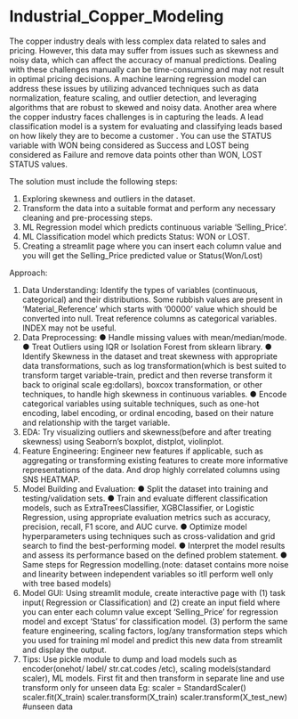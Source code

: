 # Industrial_Copper_Modeling

The copper industry deals with less complex data related to sales and pricing. However, this data may suffer from issues such as skewness and noisy data, which can affect the accuracy of manual predictions. Dealing with these challenges manually can be time-consuming and may not result in optimal pricing decisions. A machine learning regression model can address these issues by utilizing advanced techniques such as data normalization, feature scaling, and outlier detection, and leveraging algorithms that are robust to skewed and noisy data. 
Another area where the copper industry faces challenges is in capturing the leads. A lead classification model is a system for evaluating and classifying leads based on how likely they are to become a customer . You can use the STATUS variable with WON being considered as Success and LOST being considered as Failure and remove data points other than WON, LOST STATUS values.


The solution must include the following steps:
1)	Exploring skewness and outliers in the dataset.
2)	Transform the data into a suitable format and perform any necessary cleaning and pre-processing steps.
3)	ML Regression model which predicts continuous variable ‘Selling_Price’.
4)	ML Classification model which predicts Status: WON or LOST.
5)	Creating a streamlit page where you can insert each column value and you will get the Selling_Price predicted value or Status(Won/Lost)

Approach: 
1)	Data Understanding: Identify the types of variables (continuous, categorical) and their distributions. Some rubbish values are present in ‘Material_Reference’ which starts with ‘00000’ value which should be converted into null. Treat reference columns as categorical variables. INDEX may not be useful.
2)	Data Preprocessing: 
●	Handle missing values with mean/median/mode.
●	Treat Outliers using IQR or Isolation Forest from sklearn library.
●	Identify Skewness in the dataset and treat skewness with appropriate data transformations, such as log transformation(which is best suited to transform target variable-train, predict and then reverse transform it back to original scale eg:dollars), boxcox transformation, or other techniques, to handle high skewness in continuous variables.
●	Encode categorical variables using suitable techniques, such as one-hot encoding, label encoding, or ordinal encoding, based on their nature and relationship with the target variable.
3)	EDA: Try visualizing outliers and skewness(before and after treating skewness) using Seaborn’s boxplot, distplot, violinplot.
4)	Feature Engineering: Engineer new features if applicable, such as aggregating or transforming existing features to create more informative representations of the data. And drop highly correlated columns using SNS HEATMAP.
5)	Model Building and Evaluation:
●	Split the dataset into training and testing/validation sets. 
●	Train and evaluate different classification models, such as ExtraTreesClassifier, XGBClassifier, or Logistic Regression, using appropriate evaluation metrics such as accuracy, precision, recall, F1 score, and AUC curve. 
●	Optimize model hyperparameters using techniques such as cross-validation and grid search to find the best-performing model.
●	Interpret the model results and assess its performance based on the defined problem statement.
●	Same steps for Regression modelling.(note: dataset contains more noise and linearity between independent variables so itll perform well only with tree based models)
6)	Model GUI: Using streamlit module, create interactive page with
   (1) task input( Regression or Classification) and 
   (2) create an input field where you can enter each column value except ‘Selling_Price’ for regression model and  except ‘Status’ for classification model. 
   (3) perform the same feature engineering, scaling factors, log/any transformation steps which you used for training ml model and predict this new data from streamlit and display the output.
7)	Tips: Use pickle module to dump and load models such as encoder(onehot/ label/ str.cat.codes /etc), scaling models(standard scaler), ML models. First fit and then transform in separate line and use transform only for unseen data 
Eg: scaler = StandardScaler()
scaler.fit(X_train)
scaler.transform(X_train)
scaler.transform(X_test_new) #unseen data


